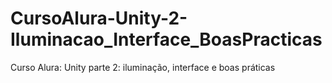 # CursoAlura-Unity-2-Iluminacao_Interface_BoasPracticas
Curso Alura: Unity parte 2: iluminação, interface e boas práticas
